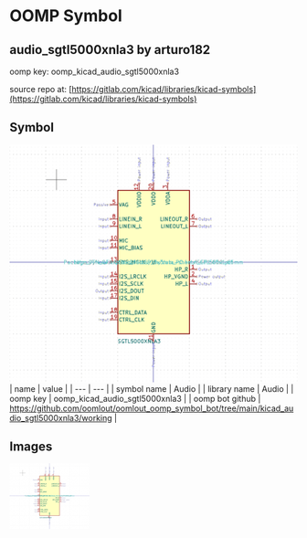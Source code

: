 # OOMP Symbol  
## audio_sgtl5000xnla3  by arturo182  
  
oomp key: oomp_kicad_audio_sgtl5000xnla3  
  
source repo at: [https://gitlab.com/kicad/libraries/kicad-symbols](https://gitlab.com/kicad/libraries/kicad-symbols)  
## Symbol  
  
[![working.png](working_600.png)](working.png)  
| name | value | 
| --- | --- | 
| symbol name | Audio | 
| library name | Audio | 
| oomp key | oomp_kicad_audio_sgtl5000xnla3 | 
| oomp bot github | https://github.com/oomlout/oomlout_oomp_symbol_bot/tree/main/kicad_audio_sgtl5000xnla3/working | 
## Images  
  
[![working.png](working_140.png)](working.png)  
